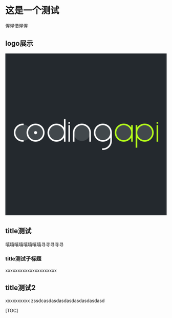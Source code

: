 # 这是一个测试

惺惺惜惺惺

## logo展示

![Mou](/static/logo.png?w=40&h=40)


## title测试

嘻嘻嘻嘻嘻嘻嘻嘻寻寻寻寻寻


### title测试子标题

xxxxxxxxxxxxxxxxxxxxx

## title测试2

xxxxxxxxxx zssdcasdasdasdasdasdasdasdasd


[TOC]
